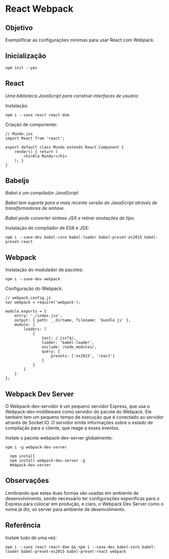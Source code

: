 # React Webpack

## Objetivo

Exemplificar as configurações mínimas para usar React com Webpack.

## Inicialização

`npm init --yes`

## React

*Uma biblioteca JavaScript para construir interfaces de usuário*

Instalação:

`npm i --save react react-dom`

Criação de componente:

```
// Mundo.jsx
import React from 'react';

export default class Mundo extends React.Component {
    render() { return (
        <h1>Olá Mundo!</h1>
    ); }
}
```

## Babeljs

*Babel é um compilador JavaScript.*

*Babel tem suporte para a mais recente versão do JavaScript através de transformadores de sintaxe.*

*Babel pode converter sintaxe JSX e retirar anotações de tipo.*

Instalação do compilador de ES6 e JSX:

`npm i --save-dev babel-core babel-loader babel-preset-es2015 babel-preset-react`

## Webpack

Instalação do modulador de pacotes:

`npm i --save-dev webpack`

Configuração do Webpack:

```
// webpack.config.js
var webpack = require('webpack');

module.exports = {
    entry: './index.jsx',
    output: { path: __dirname, filename: 'bundle.js' },
    module: {
        loaders: [
            {
                test: /.jsx?$/,
                loader: 'babel-loader',
                exclude: /node_modules/,
                query: {
                    presets: ['es2015', 'react']
                }
            }
        ]
    }
};
```

## Webpack Dev Server

O Webpack-dev-servidor é um pequeno servidor Express, que usa o Webpack-dev-middleware como servidor do pacote do Webpack. Ele também tem um pequeno tempo de execução que é conectado ao servidor através de Socket.IO. O servidor emite informações sobre o estado de compilação para o cliente, que reage a esses eventos.

Instale o pacote webpack-dev-server globalmente:

`npm i -g webpack-dev-server`

```
  npm install
  npm install webpack-dev-server -g
  Webpack-dev-server
```

## Observações

Lembrando que estas duas formas são usadas em ambiente de desenvolvimento, sendo necessário ter configurações expecificas para o Express para colocar em produção, e claro, o Webpack Dev Server como o nome já diz, só server para ambiente de desenvolimento.

## Referência

Instale tudo de uma vez:

`npm i --save react react-dom && npm i --save-dev babel-core babel-loader babel-preset-es2015 babel-preset-react webpack`
